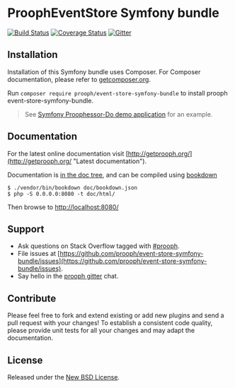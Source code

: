 # ProophEventStore Symfony bundle
[![Build Status](https://travis-ci.org/prooph/event-store-symfony-bundle.svg?branch=master)](https://travis-ci.org/prooph/event-store-symfony-bundle)
[![Coverage Status](https://coveralls.io/repos/prooph/event-store-symfony-bundle/badge.svg?branch=master&service=github)](https://coveralls.io/github/prooph/event-store-symfony-bundle?branch=master)
[![Gitter](https://badges.gitter.im/Join%20Chat.svg)](https://gitter.im/prooph/improoph)

## Installation

Installation of this Symfony bundle uses Composer. For Composer documentation, please refer to
[getcomposer.org](http://getcomposer.org/).

Run `composer require prooph/event-store-symfony-bundle` to install prooph event-store-symfony-bundle.

> See [Symfony Proophessor-Do demo application](https://github.com/prooph/proophessor-do-symfony) for an example.

## Documentation
For the latest online documentation visit [http://getprooph.org/](http://getprooph.org/ "Latest documentation").

Documentation is [in the doc tree](doc/), and can be compiled using [bookdown](http://bookdown.io)

```console
$ ./vendor/bin/bookdown doc/bookdown.json
$ php -S 0.0.0.0:8080 -t doc/html/
```

Then browse to [http://localhost:8080/](http://localhost:8080/)

## Support

- Ask questions on Stack Overflow tagged with [#prooph](https://stackoverflow.com/questions/tagged/prooph).
- File issues at [https://github.com/prooph/event-store-symfony-bundle/issues](https://github.com/prooph/event-store-symfony-bundle/issues).
- Say hello in the [prooph gitter](https://gitter.im/prooph/improoph) chat.

## Contribute

Please feel free to fork and extend existing or add new plugins and send a pull request with your changes!
To establish a consistent code quality, please provide unit tests for all your changes and may adapt the documentation.

## License

Released under the [New BSD License](LICENSE.md).
